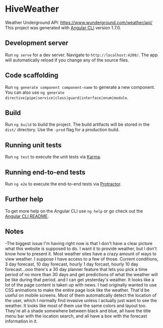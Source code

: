 # HiveWeather

Weather Underground API: https://www.wunderground.com/weather/api/
This project was generated with [Angular CLI](https://github.com/angular/angular-cli) version 1.7.0.

## Development server
Run `ng serve` for a dev server. Navigate to `http://localhost:4200/`. The app will automatically reload if you change any of the source files.

## Code scaffolding
Run `ng generate component component-name` to generate a new component. You can also use `ng generate directive|pipe|service|class|guard|interface|enum|module`.

## Build
Run `ng build` to build the project. The build artifacts will be stored in the `dist/` directory. Use the `-prod` flag for a production build.

## Running unit tests
Run `ng test` to execute the unit tests via [Karma](https://karma-runner.github.io).

## Running end-to-end tests
Run `ng e2e` to execute the end-to-end tests via [Protractor](http://www.protractortest.org/).

## Further help
To get more help on the Angular CLI use `ng help` or go check out the [Angular CLI README](https://github.com/angular/angular-cli/blob/master/README.md).

## Notes
-The biggest issue I'm having right now is that I don't have a clear picture what this website is supposed to do. I want it to provide weather, but I don't know how to present it. Most weather sites have a crazy amount of ways to view weather. I suppose I have access to a few of those. Current conditions, 3 day forecast, 10 day forecast, hourly 1 day forcast, hourly 10 day forecast...ooo there's a 30 day planner feature that lets you pick a time period of no more than 30 days and get predictions of what the weather will be like during that period. and I can get yesterday's weather. It looks like a lot of the page content is taken up with news. I had originally wanted to use CSS animations to make the entire page look like the weather. That'd be useful on mobile screens. Most of them automatically detect the location of the user, which I normally find invasive unless I actually just want to see the weather. It looks like most of them use the same colors and layout too. They're all a shade somewhere between black and blue, all have the title menu bar with the location search, and all have a box with the forecast information in it.